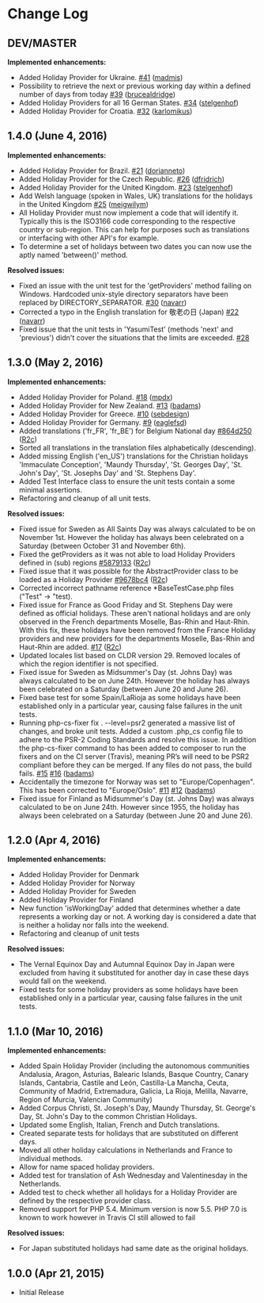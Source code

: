 # Change Log

## DEV/MASTER

**Implemented enhancements:**

- Added Holiday Provider for Ukraine. [\#41](https://github.com/azuyalabs/yasumi/pull/41) ([madmis](https://github.com/madmis))
- Possibility to retrieve the next or previous working day within a defined number of days from today [\#39](https://github.com/azuyalabs/Yasumi/pull/39) ([brucealdridge](https://github.com/brucealdridge))
- Added Holiday Providers for all 16 German States. [\#34](https://github.com/azuyalabs/Yasumi/pull/34) ([stelgenhof](https://github.com/stelgenhof))
- Added Holiday Provider for Croatia. [\#32](https://github.com/azuyalabs/Yasumi/pull/32) ([karlomikus](https://github.com/karlomikus))


## 1.4.0 (June 4, 2016)

**Implemented enhancements:**

- Added Holiday Provider for Brazil. [\#21](https://github.com/azuyalabs/Yasumi/pull/21) ([dorianneto](https://github.com/dorianneto))
- Added Holiday Provider for the Czech Republic. [\#26](https://github.com/azuyalabs/Yasumi/pull/26) ([dfridrich](https://github.com/dfridrich))
- Added Holiday Provider for the United Kingdom. [\#23](https://github.com/azuyalabs/Yasumi/pull/23) ([stelgenhof](https://github.com/stelgenhof))
- Add Welsh language (spoken in Wales, UK) translations for the holidays in the United Kingdom [\#25](https://github.com/azuyalabs/Yasumi/pull/25) ([meigwilym](https://github.com/meigwilym))
- All Holiday Provider must now implement a code that will identify it. Typically this is the ISO3166 code 
  corresponding to the respective country or sub-region. This can help for purposes such as translations or interfacing 
  with other API's for example.
- To determine a set of holidays between two dates you can now use the aptly named 'between()' method.

**Resolved issues:**

- Fixed an issue with the unit test for the 'getProviders' method failing on Windows. Hardcoded unix-style directory separators have been replaced by DIRECTORY_SEPARATOR. [\#30](https://github.com/azuyalabs/Yasumi/pull/30) ([navarr](https://github.com/navarr))
- Corrected a typo in the English translation for 敬老の日 (Japan) [\#22](https://github.com/azuyalabs/Yasumi/pull/22) ([navarr](https://github.com/navarr))
- Fixed issue that the unit tests in 'YasumiTest' (methods 'next' and 'previous') didn't cover the situations that the limits are exceeded. [\#28](https://github.com/azuyalabs/yasumi/issues/28)


## 1.3.0 (May 2, 2016)

**Implemented enhancements:**

- Added Holiday Provider for Poland. [\#18](https://github.com/azuyalabs/Yasumi/pull/18) ([mpdx](https://github.com/mpdx))
- Added Holiday Provider for New Zealand. [\#13](https://github.com/azuyalabs/Yasumi/pull/13) ([badams](https://github.com/badams))
- Added Holiday Provider for Greece. [\#10](https://github.com/azuyalabs/Yasumi/pull/10) ([sebdesign](https://github.com/sebdesign))
- Added Holiday Provider for Germany. [\#9](https://github.com/azuyalabs/Yasumi/pull/9) ([eaglefsd](https://github.com/eaglefsd))
- Added translations ('fr_FR', 'fr_BE') for Belgium National day [\#864d250](https://github.com/azuyalabs/yasumi/commit/864d25097abbeedbee15bcc37702a34c36a5b696) ([R2c](https://github.com/R2c))
- Sorted all translations in the translation files alphabetically (descending). 
- Added missing English ('en_US') translations for the Christian holidays 'Immaculate Conception', 'Maundy Thursday', 
  'St. Georges Day', 'St. John's Day', 'St. Josephs Day' and 'St. Stephens Day'. 
- Added Test Interface class to ensure the unit tests contain a some minimal assertions.
- Refactoring and cleanup of all unit tests.

**Resolved issues:**

- Fixed issue for Sweden as All Saints Day was always calculated to be on November 1st. However the holiday has always 
  been celebrated on a Saturday (between October 31 and November 6th).
- Fixed the getProviders as it was not able to load Holiday Providers defined in (sub) regions [\#5879133](https://github.com/azuyalabs/yasumi/commit/58791330ccf5c13b1626885921534c32866b7faf) ([R2c](https://github.com/R2c))
- Fixed issue that it was possible for the AbstractProvider class to be loaded as a Holiday Provider [\#9678bc4](https://github.com/azuyalabs/yasumi/commit/9678bc490e34980404ad5dc5b3d45a3c76a3ca0f) ([R2c](https://github.com/R2c))
- Corrected incorrect pathname reference \*BaseTestCase.php files ("Test" -> "test).
- Fixed issue for France as Good Friday and St. Stephens Day were defined as official holidays. These aren't national
  holidays and are only observed in the French departments Moselle, Bas-Rhin and Haut-Rhin. With this fix, these 
  holidays have been removed from the France Holiday providers and new providers for the departments Moselle, Bas-Rhin 
  and Haut-Rhin are added. [\#17](https://github.com/azuyalabs/yasumi/issues/17) ([R2c](https://github.com/R2c))
- Updated locales list based on CLDR version 29. Removed locales of which the region identifier is not specified.
- Fixed issue for Sweden as Midsummer's Day (st. Johns Day) was always calculated to be on June 24th. However the 
  holiday has always been celebrated on a Saturday (between June 20 and June 26).
- Fixed base test for some Spain/LaRioja as some holidays have been established only in a particular year, causing
  false failures in the unit tests.
- Running php-cs-fixer fix . --level=psr2 generated a massive list of changes, and broke unit tests. Added a custom
  .php_cs config file to adhere to the PSR-2 Coding Standards and resolve this issue. In addition the php-cs-fixer 
  command to has been added to composer to run the fixers and on the CI server (Travis), meaning PR’s will need to be 
  PSR2 compliant before they can be merged. If any files do not pass, the build fails. [\#15](https://github.com/azuyalabs/yasumi/issues/15) [\#16](https://github.com/azuyalabs/Yasumi/pull/16) ([badams](https://github.com/badams))
- Accidentally the timezone for Norway was set to "Europe/Copenhagen". This has been corrected to "Europe/Oslo". [\#11](https://github.com/azuyalabs/yasumi/issues/11) [\#12](https://github.com/azuyalabs/Yasumi/pull/12) ([badams](https://github.com/badams))
- Fixed issue for Finland as Midsummer's Day (st. Johns Day) was always calculated to be on June 24th. However since 
  1955, the holiday has always been celebrated on a Saturday (between June 20 and June 26).


## 1.2.0 (Apr 4, 2016)

**Implemented enhancements:**

- Added Holiday Provider for Denmark
- Added Holiday Provider for Norway
- Added Holiday Provider for Sweden
- Added Holiday Provider for Finland
- New function 'isWorkingDay' added that determines whether a date represents a working day or not. A working day is 
  considered a date that is neither a holiday nor falls into the weekend.
- Refactoring and cleanup of unit tests


**Resolved issues:**

- The Vernal Equinox Day and Autumnal Equinox Day in Japan were excluded from having it substituted for another day in
  case these days would fall on the weekend.
- Fixed tests for some holiday providers as some holidays have been established only in a particular year, causing
  false failures in the unit tests.


## 1.1.0 (Mar 10, 2016)

**Implemented enhancements:**

- Added Spain Holiday Provider (including the autonomous communities Andalusia, Aragon, Asturias, Balearic Islands, 
  Basque Country, Canary Islands, Cantabria, Castile and León, Castilla-La Mancha, Ceuta, Community of Madrid, 
  Extremadura, Galicia, La Rioja, Melilla, Navarre, Region of Murcia, Valencian Community)
- Added Corpus Christi, St. Joseph's Day, Maundy Thursday, St. George's Day, St. John's Day to the common Christian 
  Holidays.
- Updated some English, Italian, French and Dutch translations. 
- Created separate tests for holidays that are substituted on different days.
- Moved all other holiday calculations in Netherlands and France to individual methods.
- Allow for name spaced holiday providers.
- Added test for translation of Ash Wednesday and Valentinesday in the Netherlands.
- Added test to check whether all holidays for a Holiday Provider are defined by the respective provider class.
- Removed support for PHP 5.4. Minimum version is now 5.5. PHP 7.0 is known to work however in Travis CI still allowed
  to fail

**Resolved issues:**

- For Japan substituted holidays had same date as the original holidays.

## 1.0.0 (Apr 21, 2015)

- Initial Release